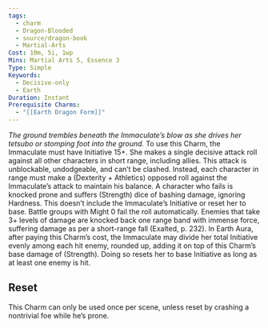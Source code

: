 ```yaml
---
tags:
  - charm
  - Dragon-Blooded
  - source/dragon-book
  - Martial-Arts
Cost: 10m, 5i, 1wp
Mins: Martial Arts 5, Essence 3
Type: Simple
Keywords:
  - Decisive-only
  - Earth
Duration: Instant
Prerequisite Charms:
  - "[[Earth Dragon Form]]"
---
```

*The ground trembles beneath the Immaculate’s blow as she drives her tetsubo or stomping foot into the ground.*
To use this Charm, the Immaculate must have Initiative 15+. She makes a single decisive attack roll against all other characters in short range, including allies. This attack is unblockable, undodgeable, and can’t be clashed. Instead, each character in range must make a (Dexterity + Athletics) opposed roll against the Immaculate’s attack to maintain his balance. A character who fails is knocked prone and suffers (Strength) dice of bashing damage, ignoring Hardness. This doesn’t include the Immaculate’s Initiative or reset her to base. Battle groups with Might 0 fail the roll automatically. Enemies that take 3+ levels of damage are knocked back one range band with immense force, suffering damage as per a short-range fall (Exalted, p. 232). 
In Earth Aura, after paying this Charm’s cost, the Immaculate may divide her total Initiative evenly among each hit enemy, rounded up, adding it on top of this Charm’s base damage of (Strength). Doing so resets her to base Initiative as long as at least one enemy is hit. 
## Reset
This Charm can only be used once per scene, unless reset by crashing a nontrivial foe while he’s prone.